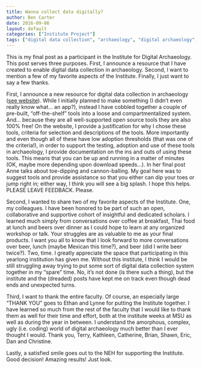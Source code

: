 ```yaml
---
title: Wanna collect data digitally?
author: Ben Carter 
date: 2016-09-06
layout: default
categories: ["Institute Project"]
tags: ["digital data collection", "archaeology", "digital archaeology", "open source", "tools"]
---
```


This is my final post as a participant in the Institute for Digital Archaeology. This post serves three purposes. First, I announce a resource that I have created to enable digital data collection in archaeology. Second, I want to mention a few of my favorite aspects of the Institute. Finally, I just want to say a few thanks.

First, I announce a new resource for digital data collection in archaeology ([see website](https://benjaminpcarter.com/digital-data-collection/)). While I initially planned to make something (I didn’t even really know what… an app?), instead I have cobbled together a couple of pre-built, “off-the-shelf” tools into a loose and compartmentalized system. And… because they are all well-supported open source tools they are also 100% free! On the website, I provide a justification for why I chose these tools, criteria for selection and descriptions of the tools. More importantly and even though all of these have low adoption thresholds (that was one of the criteria!), in order to support the testing, adoption and use of these tools in archaeology, I provide documentation on the ins and outs of using these tools. This means that you can be up and running in a matter of minutes (OK, maybe more depending upon download speeds…). In her final post Anne talks about toe-dipping and cannon-balling. My goal here was to suggest tools and provide assistance so that you either can dip your toes or jump right in; either way, I think you will see a big splash. I hope this helps. PLEASE LEAVE FEEDBACK. Please.

Second, I wanted to share two of my favorite aspects of the Institute. One, my colleagues. I have been honored to be part of such an open, collaborative and supportive cohort of insightful and dedicated scholars. I learned much simply from conversations over coffee at breakfast, Thai food at lunch and beers over dinner as I could hope to learn at any organized workshop or talk. Your struggles are as valuable to me as your final products. I want you all to know that I look forward to more conversations over beer, lunch (maybe Mexican this time?), and beer (did I write beer twice?). Two, time. I greatly appreciate the space that participating in this yearlong institution has given me. Without this institute, I think I would be still struggling away trying to put some sort of digital data collection system together in my “spare” time. No, it’s not done (is there such a thing), but the institute and the (dreaded) posts have kept me on track even though dead ends and unexpected turns.

Third, I want to thank the entire faculty. Of course, an especially large “THANK YOU” goes to Ethan and Lynne for putting the Institute together. I have learned so much from the rest of the faculty that I would like to thank them as well for their time and effort, both at the institute weeks at MSU as well as during the year in between. I understand the amorphous, complex, ugly (i.e. coding) world of digital archaeology much better than I ever thought I would. Thank you, Terry, Kathleen, Catherine, Brian, Shawn, Eric, Dan and Christine.

Lastly, a satisfied smile goes out to the NEH for supporting the Institute. Good decision! Amazing results! Just look.